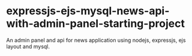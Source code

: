 # expressjs-ejs-mysql-news-api-with-admin-panel-starting-project
An admin panel and api for news application using nodejs, expressjs, ejs layout and mysql.
